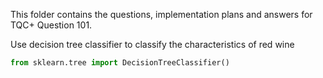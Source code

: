 This folder contains the questions, implementation plans and answers for TQC+ Question 101.

Use decision tree classifier to classify the characteristics of red wine

```python
from sklearn.tree import DecisionTreeClassifier()
```
